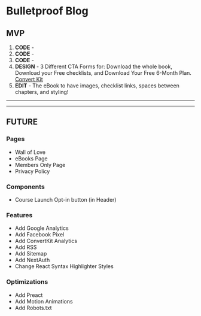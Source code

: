 # Bulletproof Blog

## MVP

1. **CODE** -
2. **CODE** -
3. **CODE** -
4. **DESIGN** - 3 Different CTA Forms for: Download the whole book, Download your Free checklists, and Download Your Free 6-Month Plan. [Convert Kit](https://app.convertkit.com/forms/designers/2853063/edit)
5. **EDIT** - The eBook to have images, checklist links, spaces between chapters, and styling!

---

---

## FUTURE

### Pages

- Wall of Love
- eBooks Page
- Members Only Page
- Privacy Policy

### Components

- Course Launch Opt-in button (in Header)

### Features

- Add Google Analytics
- Add Facebook Pixel
- Add ConvertKit Analytics
- Add RSS
- Add Sitemap
- Add NextAuth
- Change React Syntax Highlighter Styles

### Optimizations

- Add Preact
- Add Motion Animations
- Add Robots.txt
